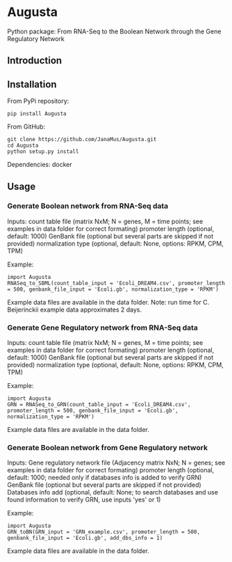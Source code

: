 # Augusta
Python package: From RNA-Seq to the Boolean Network through the Gene Regulatory Network

## Introduction

## Installation
From PyPi repository:
```
pip install Augusta
```
From GitHub:
```
git clone https://github.com/JanaMus/Augusta.git
cd Augusta
python setup.py install
```
Dependencies:
docker

## Usage
### Generate Boolean network from RNA-Seq data
Inputs:
count table file (matrix NxM; N = genes, M =  time points; see examples in data folder for correct formating)
promoter length (optional, default: 1000)
GenBank file (optional but several parts are skipped if not provided)
normalization type (optional, default: None, options: RPKM, CPM, TPM)

Example:
```
import Augusta
RNASeq_to_SBML(count_table_input = 'Ecoli_DREAM4.csv', promoter_length = 500, genbank_file_input = 'Ecoli.gb', normalization_type = 'RPKM')
```
Example data files are available in the data folder.
Note: run time for C. Beijerinckii example data approximates 2 days.

### Generate Gene Regulatory network from RNA-Seq data
Inputs:
count table file (matrix NxM; N = genes, M =  time points; see examples in data folder for correct formating)
promoter length (optional, default: 1000)
GenBank file (optional but several parts are skipped if not provided)
normalization type (optional, default: None, options: RPKM, CPM, TPM)

Example:
```
import Augusta
GRN = RNASeq_to_GRN(count_table_input = 'Ecoli_DREAM4.csv', promoter_length = 500, genbank_file_input = 'Ecoli.gb', normalization_type = 'RPKM')
```
Example data files are available in the data folder.

### Generate Boolean network from Gene Regulatory network
Inputs:
Gene regulatory network file (Adjacency matrix NxN; N = genes; see examples in data folder for correct formating)
promoter length (optional, default: 1000; needed only if databases info is added to verify GRN)
GenBank file (optional but several parts are skipped if not provided)
Databases info add (optional, default: None; to search databases and use found information to verify GRN, use inputs 'yes' or 1)

Example:
```
import Augusta
GRN_toBN(GRN_input = 'GRN_example.csv', promoter_length = 500, genbank_file_input = 'Ecoli.gb', add_dbs_info = 1)
```
Example data files are available in the data folder.
